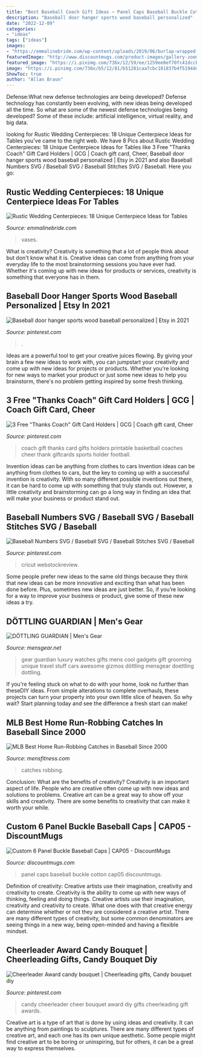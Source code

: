 ```yaml
---
title: "Best Baseball Coach Gift Ideas ~ Panel Caps Baseball Buckle Cotton Cap05 Discountmugs"
description: "Baseball door hanger sports wood baseball personalized"
date: "2022-12-09"
categories:
- "ideas"
tags: ["ideas"]
images:
- "https://emmalinebride.com/wp-content/uploads/2019/06/burlap-wrapped-bottle-vases-rustic-wedding-centerpieces.jpg"
featuredImage: "http://www.discountmugs.com/product-images/gallery-zoom/6-panel-brushed-cotton-constructed-caps-cap05-gallery-4.jpg"
featured_image: "https://i.pinimg.com/736x/12/59/ee/1259ee0ef70fc41dccb5baf87458031e.jpg"
image: "https://i.pinimg.com/736x/b5/12/81/b51281caa7cbc181837b4f5194dd7bbd--football-coaches-chalkboards.jpg"
ShowToc: true
author: "Allan Braun"
---
```



Defense:What new defense technologies are being developed?
Defense technology has constantly been evolving, with new ideas being developed all the time. So what are some of the newest defense technologies being developed? Some of these include: artificial intelligence, virtual reality, and big data.

	

		
looking for Rustic Wedding Centerpieces: 18 Unique Centerpiece Ideas for Tables you've came to the right web. We have 8 Pics about Rustic Wedding Centerpieces: 18 Unique Centerpiece Ideas for Tables like 3 Free &quot;Thanks Coach&quot; Gift Card Holders | GCG | Coach gift card, Cheer, Baseball door hanger sports wood baseball personalized | Etsy in 2021 and also Baseball Numbers SVG / Baseball SVG / Baseball Stitches SVG / Baseball. Here you go:
		
    
## Rustic Wedding Centerpieces: 18 Unique Centerpiece Ideas For Tables

<img loading=lazy src="https://emmalinebride.com/wp-content/uploads/2019/06/burlap-wrapped-bottle-vases-rustic-wedding-centerpieces.jpg" onerror="this.onerror=null;this.src='https://tse4.mm.bing.net/th?id=OIP.gWW0PISMCzCrOgl_V78vbQHaLH&amp;pid=15.1';" alt="Rustic Wedding Centerpieces: 18 Unique Centerpiece Ideas for Tables">

_Source: emmalinebride.com_

>vases. 

	

What is creativity?
Creativity is something that a lot of people think about but don't know what it is. Creative ideas can come from anything from your everyday life to the most brainstorming sessions you have ever had. Whether it's coming up with new ideas for products or services, creativity is something that everyone has in them.

    
## Baseball Door Hanger Sports Wood Baseball Personalized | Etsy In 2021

<img loading=lazy src="https://i.pinimg.com/736x/12/59/ee/1259ee0ef70fc41dccb5baf87458031e.jpg" onerror="this.onerror=null;this.src='https://tse4.mm.bing.net/th?id=OIP.WyCwafQJ9qTbEdwYrVwsWwHaNK&amp;pid=15.1';" alt="Baseball door hanger sports wood baseball personalized | Etsy in 2021">

_Source: pinterest.com_

>. 

	

Ideas are a powerful tool to get your creative juices flowing. By giving your brain a few new ideas to work with, you can jumpstart your creativity and come up with new ideas for projects or products. Whether you're looking for new ways to market your product or just some new ideas to help you brainstorm, there's no problem getting inspired by some fresh thinking.

    
## 3 Free &quot;Thanks Coach&quot; Gift Card Holders | GCG | Coach Gift Card, Cheer

<img loading=lazy src="https://i.pinimg.com/736x/b5/12/81/b51281caa7cbc181837b4f5194dd7bbd--football-coaches-chalkboards.jpg" onerror="this.onerror=null;this.src='https://tse1.mm.bing.net/th?id=OIP.DMst3znT_WY1OV5QZNlTgQHaEi&amp;pid=15.1';" alt="3 Free &quot;Thanks Coach&quot; Gift Card Holders | GCG | Coach gift card, Cheer">

_Source: pinterest.com_

>coach gift thanks card gifts holders printable basketball coaches cheer thank giftcards sports holder football. 

	

Invention ideas can be anything from clothes to cars
Invention ideas can be anything from clothes to cars, but the key to coming up with a successful invention is creativity. With so many different possible inventions out there, it can be hard to come up with something that truly stands out. However, a little creativity and brainstorming can go a long way in finding an idea that will make your business or product stand out.

    
## Baseball Numbers SVG / Baseball SVG / Baseball Stitches SVG / Baseball

<img loading=lazy src="https://i.pinimg.com/736x/5e/5c/b4/5e5cb4f2f7ab4d03620417a1e939e208.jpg" onerror="this.onerror=null;this.src='https://tse3.mm.bing.net/th?id=OIP.0ndoqPfnAoOzBUE62MM0WAHaFj&amp;pid=15.1';" alt="Baseball Numbers SVG / Baseball SVG / Baseball Stitches SVG / Baseball">

_Source: pinterest.com_

>cricut webstockreview. 

	

Some people prefer new ideas to the same old things because they think that new ideas can be more innovative and exciting than what has been done before. Plus, sometimes new ideas are just better. So, if you’re looking for a way to improve your business or product, give some of these new ideas a try.

    
## DÖTTLING GUARDIAN | Men&#039;s Gear

<img loading=lazy src="https://mensgear.net/wp-content/uploads/2013/02/dottling_guardian-www.mensgear.net-cool-gear-tech-mens-gadgets-grooming-style-gizmos-gifts-mens-gift-ideas-travel-alexa-entertainment-auto-cars-rides-watches-babes-blog-awesome-luxury-watches-architecture-beer-.jpg" onerror="this.onerror=null;this.src='https://tse2.mm.bing.net/th?id=OIP.gXah1xkEvtVXbKVsczpEJAHaFl&amp;pid=15.1';" alt="DÖTTLING GUARDIAN | Men&#039;s Gear">

_Source: mensgear.net_

>gear guardian luxury watches gifts mens cool gadgets gift grooming unique travel stuff cars awesome gizmos döttling mensgear doettling dottling. 

	

If you're feeling stuck on what to do with your home, look no further than theseDIY ideas. From simple alterations to complete overhauls, these projects can turn your property into your own little slice of heaven. So why wait? Start planning today and see the difference a fresh start can make!

    
## MLB Best Home Run-Robbing Catches In Baseball Since 2000

<img loading=lazy src="https://www.mensjournal.com/wp-content/uploads/mf/trout-catch-homer.jpg?w=1200&amp;h=630&amp;crop=1" onerror="this.onerror=null;this.src='https://tse1.mm.bing.net/th?id=OIP.gaGXgmBVt_IJGr1pLnMrVgHaD4&amp;pid=15.1';" alt="MLB Best Home Run-Robbing Catches in Baseball Since 2000">

_Source: mensfitness.com_

>catches robbing. 

	

Conclusion: What are the benefits of creativity?
Creativity is an important aspect of life. People who are creative often come up with new ideas and solutions to problems. Creative art can be a great way to show off your skills and creativity. There are some benefits to creativity that can make it worth your while.

    
## Custom 6 Panel Buckle Baseball Caps | CAP05 - DiscountMugs

<img loading=lazy src="http://www.discountmugs.com/product-images/gallery-zoom/6-panel-brushed-cotton-constructed-caps-cap05-gallery-4.jpg" onerror="this.onerror=null;this.src='https://tse4.mm.bing.net/th?id=OIP.-oRgdISEwNnT6YMsoJJ3uAHaHa&amp;pid=15.1';" alt="Custom 6 Panel Buckle Baseball Caps | CAP05 - DiscountMugs">

_Source: discountmugs.com_

>panel caps baseball buckle cotton cap05 discountmugs. 

	

Definition of creativity: Creative artists use their imagination, creativity and creativity to create.
Creativity is the ability to come up with new ways of thinking, feeling and doing things. Creative artists use their imagination, creativity and creativity to create. What one does with that creative energy can determine whether or not they are considered a creative artist. There are many different types of creativity, but some common denominators are seeing things in a new way, being open-minded and having a flexible mindset.

    
## Cheerleader Award Candy Bouquet | Cheerleading Gifts, Candy Bouquet Diy

<img loading=lazy src="https://i.pinimg.com/originals/b7/b4/68/b7b46849cf1f1a90cd2324550f859c70.jpg" onerror="this.onerror=null;this.src='https://tse1.mm.bing.net/th?id=OIP.-63asJA35h5g666aaElkJQHaNu&amp;pid=15.1';" alt="Cheerleader Award candy bouquet | Cheerleading gifts, Candy bouquet diy">

_Source: pinterest.com_

>candy cheerleader cheer bouquet award diy gifts cheerleading gift awards. 

	

Creative art is a type of art that is done by using ideas and creativity. It can be anything from paintings to sculptures. There are many different types of creative art, and each one has its own unique aesthetic. Some people might find creative art to be boring or uninspiring, but for others, it can be a great way to express themselves.

